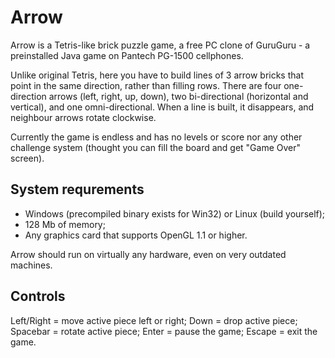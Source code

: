 Arrow
=====
Arrow is a Tetris-like brick puzzle game, a free PC clone of GuruGuru - a preinstalled Java game on Pantech PG-1500 cellphones.

Unlike original Tetris, here you have to build lines of 3 arrow bricks that point in the same direction, rather than filling rows. There are four one-direction arrows (left, right, up, down), two bi-directional (horizontal and vertical), and one omni-directional. When a line is built, it disappears, and neighbour arrows rotate clockwise. 

Currently the game is endless and has no levels or score nor any other challenge system (thought you can fill the board and get "Game Over" screen).

System requrements
------------------
* Windows (precompiled binary exists for Win32) or Linux (build yourself);
* 128 Mb of memory;
* Any graphics card that supports OpenGL 1.1 or higher. 

Arrow should run on virtually any hardware, even on very outdated machines.

Controls
--------
Left/Right = move active piece left or right;
Down = drop active piece;
Spacebar = rotate active piece;
Enter = pause the game;
Escape = exit the game.
